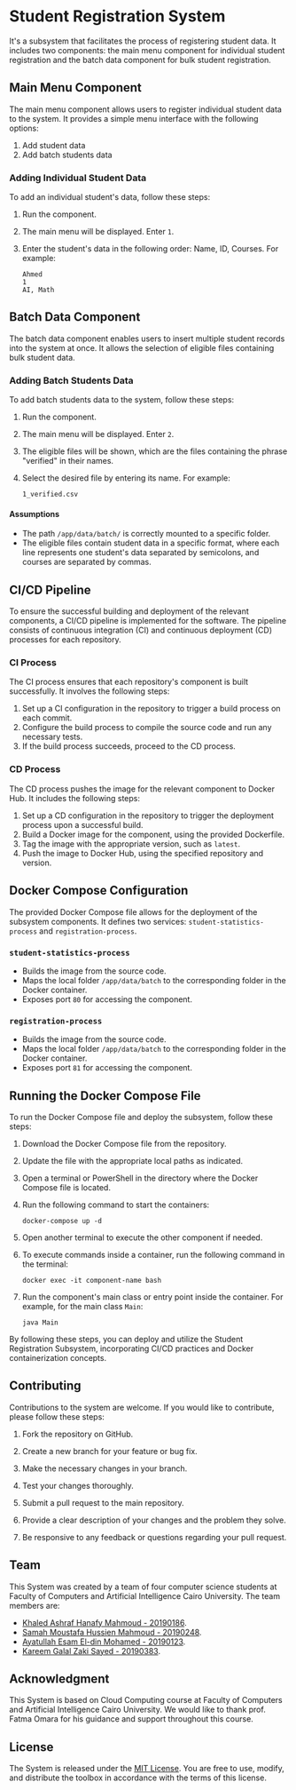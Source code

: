 # Student Registration System

It's a subsystem that facilitates the process of registering student data. It includes two components: the main menu component for individual student registration and the batch data component for bulk student registration.

## Main Menu Component

The main menu component allows users to register individual student data to the system. It provides a simple menu interface with the following options:

1. Add student data
2. Add batch students data

### Adding Individual Student Data

To add an individual student's data, follow these steps:

1. Run the component.
2. The main menu will be displayed. Enter `1`.
3. Enter the student's data in the following order: Name, ID, Courses. For example:

    ```
    Ahmed
    1
    AI, Math
    ```

## Batch Data Component

The batch data component enables users to insert multiple student records into the system at once. It allows the selection of eligible files containing bulk student data.

### Adding Batch Students Data

To add batch students data to the system, follow these steps:

1. Run the component.
2. The main menu will be displayed. Enter `2`.
3. The eligible files will be shown, which are the files containing the phrase "verified" in their names.
4. Select the desired file by entering its name. For example:

    ```
    1_verified.csv
    ```

#### Assumptions

- The path `/app/data/batch/` is correctly mounted to a specific folder.
- The eligible files contain student data in a specific format, where each line represents one student's data separated by semicolons, and courses are separated by commas.

## CI/CD Pipeline

To ensure the successful building and deployment of the relevant components, a CI/CD pipeline is implemented for the software. The pipeline consists of continuous integration (CI) and continuous deployment (CD) processes for each repository.

### CI Process

The CI process ensures that each repository's component is built successfully. It involves the following steps:

1. Set up a CI configuration in the repository to trigger a build process on each commit.
2. Configure the build process to compile the source code and run any necessary tests.
3. If the build process succeeds, proceed to the CD process.

### CD Process

The CD process pushes the image for the relevant component to Docker Hub. It includes the following steps:

1. Set up a CD configuration in the repository to trigger the deployment process upon a successful build.
2. Build a Docker image for the component, using the provided Dockerfile.
3. Tag the image with the appropriate version, such as `latest`.
4. Push the image to Docker Hub, using the specified repository and version.

## Docker Compose Configuration

The provided Docker Compose file allows for the deployment of the subsystem components. It defines two services: `student-statistics-process` and `registration-process`.

### `student-statistics-process`

- Builds the image from the source code.
- Maps the local folder `/app/data/batch` to the corresponding folder in the Docker container.
- Exposes port `80` for accessing the component.

### `registration-process`

- Builds the image from the source code.
- Maps the local folder `/app/data/batch` to the corresponding folder in the Docker container.
- Exposes port `81` for accessing the component.

## Running the Docker Compose File

To run the Docker Compose file and deploy the subsystem, follow these steps:

1. Download the Docker Compose file from the repository.
2. Update the file with the appropriate local paths as indicated.
3. Open a terminal or PowerShell in the directory where the Docker Compose file is located.
4. Run the following command to start the containers:

    ```
    docker-compose up -d
    ```

5. Open another terminal to execute the other component if needed.
6. To execute commands inside a container, run the following command in the terminal:

    ```
    docker exec -it component-name bash
    ```

7. Run the component's main class or entry point inside the container. For example, for the main class `Main`:

    ```
    java Main
    ```

By following these steps, you can deploy and utilize the Student Registration Subsystem, incorporating CI/CD practices and Docker containerization concepts.


## Contributing

Contributions to the system are welcome. If you would like to contribute, please follow these steps:

1. Fork the repository on GitHub.

2. Create a new branch for your feature or bug fix.

3. Make the necessary changes in your branch.

4. Test your changes thoroughly.

5. Submit a pull request to the main repository.

6. Provide a clear description of your changes and the problem they solve.

7. Be responsive to any feedback or questions regarding your pull request.

## Team

This System was created by a team of four computer science students at Faculty of Computers and Artificial Intelligence Cairo University. The team members are:

- [Khaled Ashraf Hanafy Mahmoud - 20190186](https://github.com/KhaledAshrafH).
- [Samah Moustafa Hussien Mahmoud - 20190248](https://github.com/Samah-20190248).
- [Ayatullah Esam El-din Mohamed - 20190123](https://github.com/oshaesam1).
- [Kareem Galal Zaki Sayed - 20190383](#).


## Acknowledgment

This System is based on Cloud Computing course at Faculty of Computers and Artificial Intelligence Cairo University. We would like to thank prof. Fatma Omara for his guidance and support throughout this course.

## License

The System is released under the [MIT License](LICENSE.md). You are free to use, modify, and distribute the toolbox in accordance with the terms of this license.
